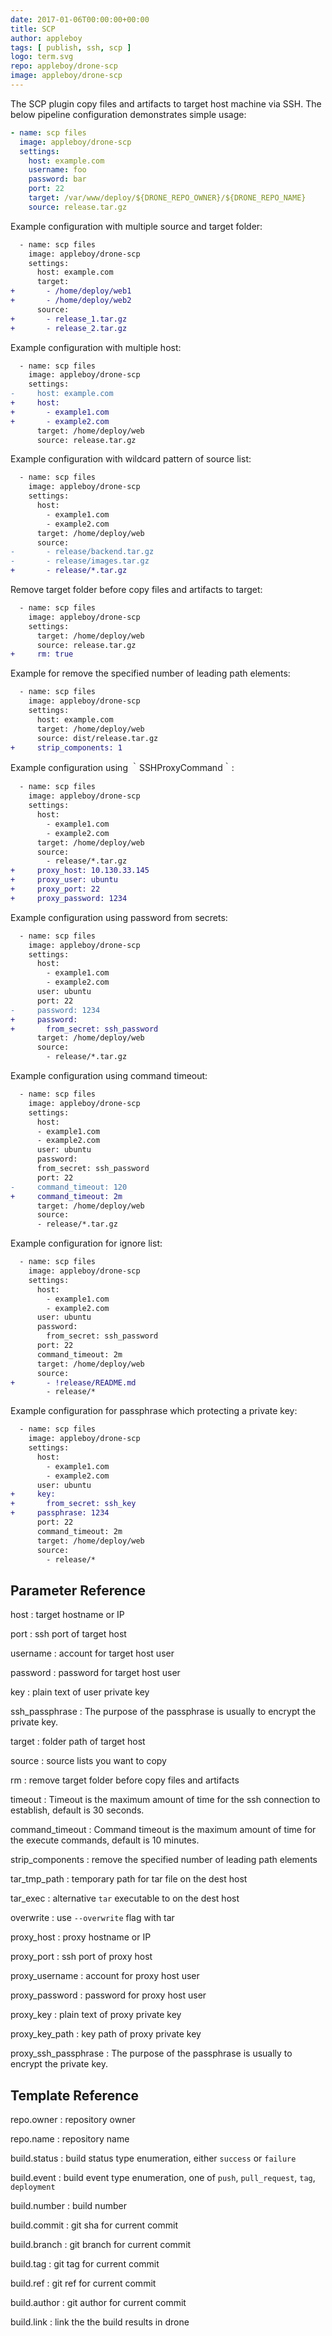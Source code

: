 ```yaml
---
date: 2017-01-06T00:00:00+00:00
title: SCP
author: appleboy
tags: [ publish, ssh, scp ]
logo: term.svg
repo: appleboy/drone-scp
image: appleboy/drone-scp
---
```


The SCP plugin copy files and artifacts to target host machine via SSH. The below pipeline configuration demonstrates simple usage:

```yaml
- name: scp files
  image: appleboy/drone-scp
  settings:
    host: example.com
    username: foo
    password: bar
    port: 22
    target: /var/www/deploy/${DRONE_REPO_OWNER}/${DRONE_REPO_NAME}
    source: release.tar.gz
```

Example configuration with multiple source and target folder:

```diff
  - name: scp files
    image: appleboy/drone-scp
    settings:
      host: example.com
      target:
+       - /home/deploy/web1
+       - /home/deploy/web2
      source:
+       - release_1.tar.gz
+       - release_2.tar.gz
```

Example configuration with multiple host:

```diff
  - name: scp files
    image: appleboy/drone-scp
    settings:
-     host: example.com
+     host:
+       - example1.com
+       - example2.com
      target: /home/deploy/web
      source: release.tar.gz
```

Example configuration with wildcard pattern of source list:

```diff
  - name: scp files
    image: appleboy/drone-scp
    settings:
      host:
        - example1.com
        - example2.com
      target: /home/deploy/web
      source:
-       - release/backend.tar.gz
-       - release/images.tar.gz
+       - release/*.tar.gz
```

Remove target folder before copy files and artifacts to target:

```diff
  - name: scp files
    image: appleboy/drone-scp
    settings:
      target: /home/deploy/web
      source: release.tar.gz
+     rm: true
```

Example for remove the specified number of leading path elements:

```diff
  - name: scp files
    image: appleboy/drone-scp
    settings:
      host: example.com
      target: /home/deploy/web
      source: dist/release.tar.gz
+     strip_components: 1
```

Example configuration using ｀SSHProxyCommand｀:

```diff
  - name: scp files
    image: appleboy/drone-scp
    settings:
      host:
        - example1.com
        - example2.com
      target: /home/deploy/web
      source:
        - release/*.tar.gz
+     proxy_host: 10.130.33.145
+     proxy_user: ubuntu
+     proxy_port: 22
+     proxy_password: 1234
```

Example configuration using password from secrets:

```diff
  - name: scp files
    image: appleboy/drone-scp
    settings:
      host:
        - example1.com
        - example2.com
      user: ubuntu
      port: 22
-     password: 1234
+     password:
+       from_secret: ssh_password
      target: /home/deploy/web
      source:
        - release/*.tar.gz
```

Example configuration using command timeout:

```diff
  - name: scp files
    image: appleboy/drone-scp
    settings:
      host:
      - example1.com
      - example2.com
      user: ubuntu
      password:
      from_secret: ssh_password
      port: 22
-     command_timeout: 120
+     command_timeout: 2m
      target: /home/deploy/web
      source:
      - release/*.tar.gz
```

Example configuration for ignore list:

```diff
  - name: scp files
    image: appleboy/drone-scp
    settings:
      host:
        - example1.com
        - example2.com
      user: ubuntu
      password:
        from_secret: ssh_password
      port: 22
      command_timeout: 2m
      target: /home/deploy/web
      source:
+       - !release/README.md
        - release/*
```

Example configuration for passphrase which protecting a private key:

```diff
  - name: scp files
    image: appleboy/drone-scp
    settings:
      host:
        - example1.com
        - example2.com
      user: ubuntu
+     key:
+       from_secret: ssh_key
+     passphrase: 1234
      port: 22
      command_timeout: 2m
      target: /home/deploy/web
      source:
        - release/*
```

## Parameter Reference

host
: target hostname or IP

port
: ssh port of target host

username
: account for target host user

password
: password for target host user

key
: plain text of user private key

ssh_passphrase
: The purpose of the passphrase is usually to encrypt the private key.

target
: folder path of target host

source
: source lists you want to copy

rm
: remove target folder before copy files and artifacts

timeout
: Timeout is the maximum amount of time for the ssh connection to establish, default is 30 seconds.

command_timeout
: Command timeout is the maximum amount of time for the execute commands, default is 10 minutes.

strip_components
: remove the specified number of leading path elements

tar_tmp_path
: temporary path for tar file on the dest host

tar_exec
: alternative `tar` executable to on the dest host

overwrite
: use `--overwrite` flag with tar

proxy_host
: proxy hostname or IP

proxy_port
: ssh port of proxy host

proxy_username
: account for proxy host user

proxy_password
: password for proxy host user

proxy_key
: plain text of proxy private key

proxy_key_path
: key path of proxy private key

proxy_ssh_passphrase
: The purpose of the passphrase is usually to encrypt the private key.

## Template Reference

repo.owner
: repository owner

repo.name
: repository name

build.status
: build status type enumeration, either `success` or `failure`

build.event
: build event type enumeration, one of `push`, `pull_request`, `tag`, `deployment`

build.number
: build number

build.commit
: git sha for current commit

build.branch
: git branch for current commit

build.tag
: git tag for current commit

build.ref
: git ref for current commit

build.author
: git author for current commit

build.link
: link the the build results in drone
